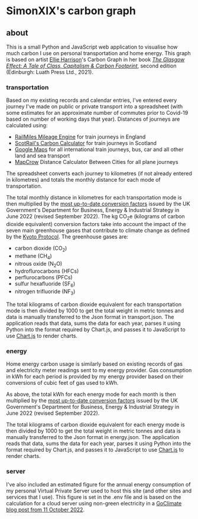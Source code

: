 # SimonXIX's carbon graph

## about

This is a small Python and JavaScript web application to visualise how much carbon I use on personal transportation and home energy. This graph is based on artist [Ellie Harrison](https://www.ellieharrison.com/)'s Carbon Graph in her book *[The Glasgow Effect: A Tale of Class, Capitalism & Carbon Footprint](https://www.ellieharrison.com/commodities/glasgoweffect/)*, second edition (Edinburgh: Luath Press Ltd., 2021).

### transportation

Based on my existing records and calendar entries, I've entered every journey I've made on public or private transport into a spreadsheet (with some estimates for an approximate number of commutes prior to Covid-19 based on number of working days that year). Distances of journeys are calculated using:

- [RailMiles Mileage Engine](https://my.railmiles.me/mileage-engine/) for train journeys in England
- [ScotRail's Carbon Calculator](https://www.scotrail.co.uk/carbon-calculator) for train journeys in Scotland
- [Google Maps](https://www.google.co.uk/maps) for all international train journeys, bus, car and all other land and sea transport
- [MapCrow](https://www.mapcrow.info/) Distance Calculator Between Cities for all plane journeys

The spreadsheet converts each journey to kilometres (if not already entered in kilometres) and totals the monthly distance for each mode of transportation.

The total monthly distance in kilometres for each transportation mode is then multiplied by the [most up-to-date conversion factors](https://www.gov.uk/government/publications/greenhouse-gas-reporting-conversion-factors-2022) issued by the UK Government's Department for Business, Energy & Industrial Strategy in June 2022 (revised September 2022). The kg CO<sub>2</sub>e (kilograms of carbon dioxide equivalent) conversion factors take into account the impact of the seven main greenhouse gases that contribute to climate change as defined by the [Kyoto Protocol](https://unfccc.int/kyoto_protocol). The greenhouse gases are:

- carbon dioxide (CO<sub>2</sub>)
- methane (CH<sub>4</sub>)
- nitrous oxide (N<sub>2</sub>O)
- hydroflurocarbons (HFCs)
- perflurocarbons (PFCs)
- sulfur hexafluoride (SF<sub>6</sub>)
- nitrogen trifluoride (NF<sub>3</sub>)

The total kilograms of carbon dioxide equivalent for each transportation mode is then divided by 1000 to get the total weight in metric tonnes and data is manually transferred to the Json format in transport.json. The application reads that data, sums the data for each year, parses it using Python into the format required by Chart.js, and passes it to JavaScript to use [Chart.js](https://www.chartjs.org/) to render charts.

### energy

Home energy carbon usage is similarly based on existing records of gas and electricity meter readings sent to my energy provider. Gas consumption in kWh for each period is provided by my energy provider based on their conversions of cubic feet of gas used to kWh.

As above, the total kWh for each energy mode for each month is then multiplied by the [most up-to-date conversion factors](https://www.gov.uk/government/publications/greenhouse-gas-reporting-conversion-factors-2022) issued by the UK Government's Department for Business, Energy & Industrial Strategy in June 2022 (revised September 2022).

The total kilograms of carbon dioxide equivalent for each energy mode is then divided by 1000 to get the total weight in metric tonnes and data is manually transferred to the Json format in energy.json. The application reads that data, sums the data for each year, parses it using Python into the format required by Chart.js, and passes it to JavaScript to use [Chart.js](https://www.chartjs.org/) to render charts.

### server

I've also included an estimated figure for the annual energy consumption of my personal Virtual Private Server used to host this site (and other sites and services that I use). This figure is set in the .env file and is based on the calculation for a cloud server using non-green electricity in a [GoClimate blog post from 11 October 2022](https://www.goclimate.com/blog/the-carbon-footprint-of-servers/).
